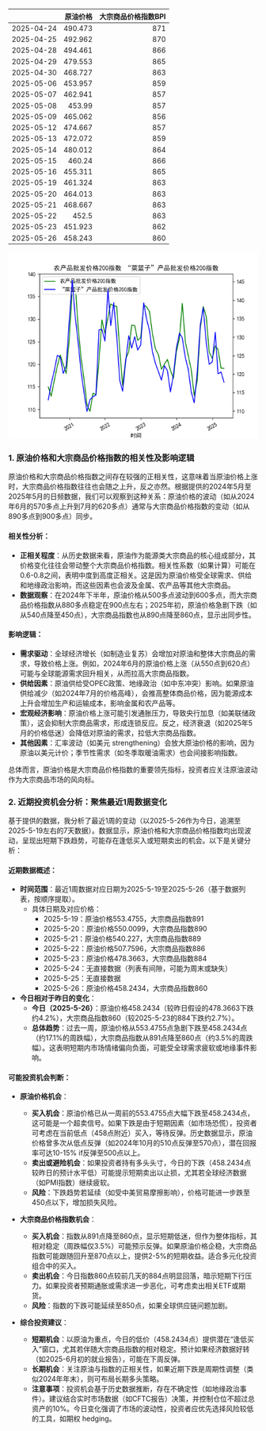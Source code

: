|            |   原油价格 |   大宗商品价格指数BPI |
|:-----------|-----------:|----------------------:|
| 2025-04-24 |    490.473 |                   871 |
| 2025-04-25 |    492.962 |                   870 |
| 2025-04-28 |    494.461 |                   866 |
| 2025-04-29 |    479.553 |                   865 |
| 2025-04-30 |    468.727 |                   863 |
| 2025-05-06 |    453.957 |                   859 |
| 2025-05-07 |    462.941 |                   857 |
| 2025-05-08 |    453.99  |                   857 |
| 2025-05-09 |    465.062 |                   856 |
| 2025-05-12 |    474.667 |                   857 |
| 2025-05-13 |    472.072 |                   859 |
| 2025-05-14 |    480.012 |                   864 |
| 2025-05-15 |    460.24  |                   866 |
| 2025-05-16 |    455.311 |                   865 |
| 2025-05-19 |    461.324 |                   863 |
| 2025-05-20 |    464.013 |                   863 |
| 2025-05-21 |    468.667 |                   863 |
| 2025-05-22 |    452.5   |                   863 |
| 2025-05-23 |    451.923 |                   862 |
| 2025-05-26 |    458.243 |                   860 |

![图](MSCI_copper.png)

### 1. 原油价格和大宗商品价格指数的相关性及影响逻辑

原油价格和大宗商品价格指数之间存在较强的正相关性，这意味着当原油价格上涨时，大宗商品价格指数往往也会随之上升，反之亦然。根据提供的2024年5月至2025年5月的日频数据，我们可以观察到这种关系：原油价格的波动（如从2024年6月的570多点上升到7月的620多点）通常与大宗商品价格指数的变动（如从890多点到900多点）同步。

#### 相关性分析：
- **正相关程度**：从历史数据来看，原油作为能源类大宗商品的核心组成部分，其价格变化往往会带动整个大宗商品价格指数。相关性系数（如果计算）可能在0.6-0.8之间，表明中度到高度正相关。这是因为原油价格受全球需求、供给和地缘政治影响，而这些因素也会波及金属、农产品等其他大宗商品。
- **数据观察**：在2024年下半年，原油价格从500多点波动到600多点，而大宗商品价格指数从880多点稳定在900点左右；2025年初，原油价格急剧下跌（如从540点降至450点），大宗商品指数也从890点降至860点，显示出同步性。

#### 影响逻辑：
- **需求驱动**：全球经济增长（如制造业复苏）会增加对原油和整体大宗商品的需求，导致价格上涨。例如，2024年6月的原油价格上涨（从550点到620点）可能与全球能源需求回升相关，从而拉高大宗商品指数。
- **供给因素**：原油供给受OPEC政策、地缘政治（如中东冲突）影响。如果原油供给减少（如2024年7月的价格高峰），会推高整体商品价格，因为能源成本上升会增加生产和运输成本，影响金属和农产品等。
- **宏观经济影响**：原油价格上涨可能引发通胀压力，导致央行加息（如美联储政策），这会抑制大宗商品需求，形成连锁反应。反之，经济衰退（如2025年5月的价格低迷）会降低对原油的需求，拉低大宗商品指数。
- **其他因素**：汇率波动（如美元 strengthening）会放大原油价格的影响，因为原油以美元计价；季节性需求（如冬季取暖油需求）也会间接影响指数。

总体而言，原油价格是大宗商品价格指数的重要领先指标，投资者应关注原油波动作为大宗商品市场的风向标。

### 2. 近期投资机会分析：聚焦最近1周数据变化

基于提供的数据，我分析了最近1周的变动（以2025-5-26作为今日，追溯至2025-5-19左右的7天数据）。数据显示，原油价格和大宗商品价格指数均出现波动，呈现出短期下跌趋势，可能存在逢低买入或短期卖出的机会。以下是关键分析：

#### 近期数据概述：
- **时间范围**：最近1周数据对应日期为2025-5-19至2025-5-26（基于数据列表，按顺序提取）。
  - 具体日期及对应价格：
    - 2025-5-19：原油价格553.4755，大宗商品指数891
    - 2025-5-20：原油价格550.0099，大宗商品指数890
    - 2025-5-21：原油价格540.227，大宗商品指数889
    - 2025-5-22：原油价格507.7596，大宗商品指数886
    - 2025-5-23：原油价格478.3663，大宗商品指数884
    - 2025-5-24：无直接数据（列表有间隙，可能为周末或缺失）
    - 2025-5-25：无直接数据
    - 2025-5-26：原油价格458.2434，大宗商品指数860
- **今日相对于昨日的变化**：
  - **今日（2025-5-26）**：原油价格458.2434（较昨日假设的478.3663下跌约4.2%），大宗商品指数860（较2025-5-23的884下跌约2.7%）。
  - **总体趋势**：过去一周，原油价格从553.4755点急剧下跌至458.2434点（约17.1%的周跌幅），大宗商品指数从891点降至860点（约3.5%的周跌幅）。这表明短期内市场情绪偏向负面，可能受全球需求疲软或地缘事件影响。

#### 可能投资机会判断：
- **原油价格机会**：
  - **买入机会**：原油价格已从一周前的553.4755点大幅下跌至458.2434点，这可能是一个超卖信号。如果下跌是由于短期因素（如市场恐慌），投资者可考虑在当前低点（458点附近）买入，等待反弹。历史数据显示，原油价格曾多次从低点反弹（如2024年10月的510点反弹至570点），潜在回报率可达10-15% if反弹至500点以上。
  - **卖出或避险机会**：如果投资者持有多头头寸，今日的下跌（458.2434点较昨日的预计水平低）可能提示短期卖出以止损，尤其若全球经济数据（如PMI指数）继续疲软。
  - **风险**：下跌趋势若延续（如受中美贸易摩擦影响），价格可能进一步跌至450点以下，增加损失风险。

- **大宗商品价格指数机会**：
  - **买入机会**：指数从891点降至860点，显示短期低迷，但作为整体指标，其相对稳定（周跌幅仅3.5%）可能预示反弹。如果原油价格企稳，大宗商品指数可能跟随回升至870点以上，提供2-5%的短期收益。适合多元化投资组合中的买入。
  - **卖出机会**：今日指数860点较前几天的884点明显回落，暗示短期下行压力。如果投资者预期通胀或需求进一步恶化，可考虑卖出相关ETF或期货。
  - **风险**：指数的下跌可能延续至850点，如果全球供应链问题加剧。

- **综合投资建议**：
  - **短期机会**：以原油为重点，今日的低价（458.2434点）提供潜在“逢低买入”窗口，尤其若伴随大宗商品指数的相对稳定。预计如果经济数据好转（如2025-6月初的就业报告），可能在下周反弹。
  - **长期机会**：关注原油与指数的正相关性，如果近期下跌是周期性调整（类似2024年年末），则可布局长期多头策略。
  - **注意事项**：投资机会基于历史数据推断，存在不确定性（如地缘政治事件）。建议结合实时市场数据（如CFTC报告）决策，并控制仓位不超过总资产的10%。今日变化强调了市场的波动性，投资者应优先选择风险较低的工具，如期权 hedging。